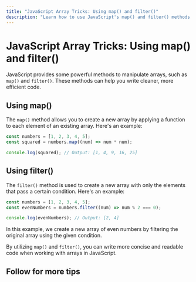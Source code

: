 ```yaml
---
title: "JavaScript Array Tricks: Using map() and filter()"
description: "Learn how to use JavaScript's map() and filter() methods to simplify your array manipulation code. This guide will walk you through examples of how these methods can help you write cleaner, more efficient code."
---
```


# JavaScript Array Tricks: Using map() and filter()

JavaScript provides some powerful methods to manipulate arrays, such as `map()`
and `filter()`. These methods can help you write cleaner, more efficient code.

## Using map()

The `map()` method allows you to create a new array by applying a function to
each element of an existing array. Here's an example:

```javascript
const numbers = [1, 2, 3, 4, 5];
const squared = numbers.map((num) => num * num);

console.log(squared); // Output: [1, 4, 9, 16, 25]
```

## Using filter()

The `filter()` method is used to create a new array with only the elements that
pass a certain condition. Here's an example:

```javascript
const numbers = [1, 2, 3, 4, 5];
const evenNumbers = numbers.filter((num) => num % 2 === 0);

console.log(evenNumbers); // Output: [2, 4]
```

In this example, we create a new array of even numbers by filtering the original
array using the given condition.

By utilizing `map()` and `filter()`, you can write more concise and readable
code when working with arrays in JavaScript.

## Follow for more tips
